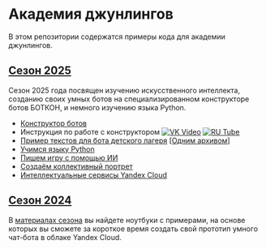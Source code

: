 # Академия джунлингов

В этом репозитории содержатся примеры кода для академии джунлингов. 

## [Сезон 2025](2025/)

Сезон 2025 года посвящен изучению искусственного интеллекта, созданию своих умных ботов на специализированном конструкторе ботов БОТКОН, и немного изучению языка Python. 

* [Конструктор ботов](https://eazify.net/botcon)
* Инструкция по работе с конструктором [![VK Video](https://img.shields.io/badge/VK-Video-brightblue.svg?style=flat-square)](https://vkvideo.ru/video-231031911_456239017?list=ln-czkTcfHzxTKgDmIcLW) [![RU Tube](https://img.shields.io/badge/RU-Tube-brightgray.svg?style=flat-square)](https://rutube.ru/video/private/cc2c7777a8f898af95668e54fbfcc897/?p=S-5yxaAUut3FEW7h-YYo6w)
* [Пример текстов для бота детского лагеря](texts) [[Одним архивом](texts.zip)]
* [Учимся языку Python](https://githubtocolab.com/yandex-datasphere/jacademy/blob/main/2025/Python_Intro.ipynb)
* [Пишем игру с помощью ИИ](2025/game/README.md)
* [Создаём коллективный портрет](https://githubtocolab.com/yandex-datasphere/jacademy/blob/main/2025/CogPortrait.ipynb)
* [Интеллектуальные сервисы Yandex Cloud](https://githubtocolab.com/yandex-datasphere/jacademy/blob/main/2025/YandexCloud.ipynb)

## [Сезон 2024](2024/)

В [материалах сезона](2024/README.md) вы найдете ноутбуки с примерами, на основе которых вы сможете
за короткое время создать свой прототип умного чат-бота в облаке Yandex Cloud.

